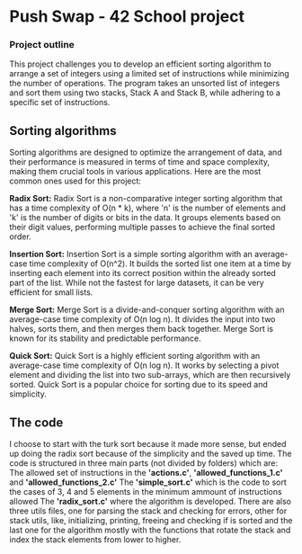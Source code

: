 # **Push Swap - 42 School project**
### **Project outline**
This project challenges you to develop an efficient sorting algorithm to arrange a set of integers using a limited set of instructions while minimizing the number of operations. The program takes an unsorted list of integers and sort them using two stacks, Stack A and Stack B, while adhering to a specific set of instructions.

## **Sorting algorithms** 
Sorting algorithms are designed to optimize the arrangement of data, and their performance is measured in terms of time and space complexity, making them crucial tools in various applications. Here are the most common ones used for this project:

**Radix Sort:**
Radix Sort is a non-comparative integer sorting algorithm that has a time complexity of O(n * k), where 'n' is the number of elements and 'k' is the number of digits or bits in the data. It groups elements based on their digit values, performing multiple passes to achieve the final sorted order.

**Insertion Sort:**
Insertion Sort is a simple sorting algorithm with an average-case time complexity of O(n^2). It builds the sorted list one item at a time by inserting each element into its correct position within the already sorted part of the list. While not the fastest for large datasets, it can be very efficient for small lists.

**Merge Sort:**
Merge Sort is a divide-and-conquer sorting algorithm with an average-case time complexity of O(n log n). It divides the input into two halves, sorts them, and then merges them back together. Merge Sort is known for its stability and predictable performance.

**Quick Sort:**
Quick Sort is a highly efficient sorting algorithm with an average-case time complexity of O(n log n). It works by selecting a pivot element and dividing the list into two sub-arrays, which are then recursively sorted. Quick Sort is a popular choice for sorting due to its speed and simplicity.

## **The code**
I choose to start with the turk sort because it made more sense, but ended up doing the radix sort because of the simplicity and the saved up time.
The code is structured in three main parts (not divided by folders) which are:
The allowed set of instructions in the **'actions.c'**, **'allowed_functions_1.c'** and **'allowed_functions_2.c'**
The **'simple_sort.c'** which is the code to sort the cases of 3, 4 and 5 elements in the minimum ammount of instructions allowed
The **'radix_sort.c'** where the algorithm is developed.
There are also three utils files, one for parsing the stack and checking for errors, other for stack utils, like, initializing, printing, freeing and checking if is sorted and the last one for the algorithm mostly with the functions that rotate the stack and index the stack elements from lower to higher.
